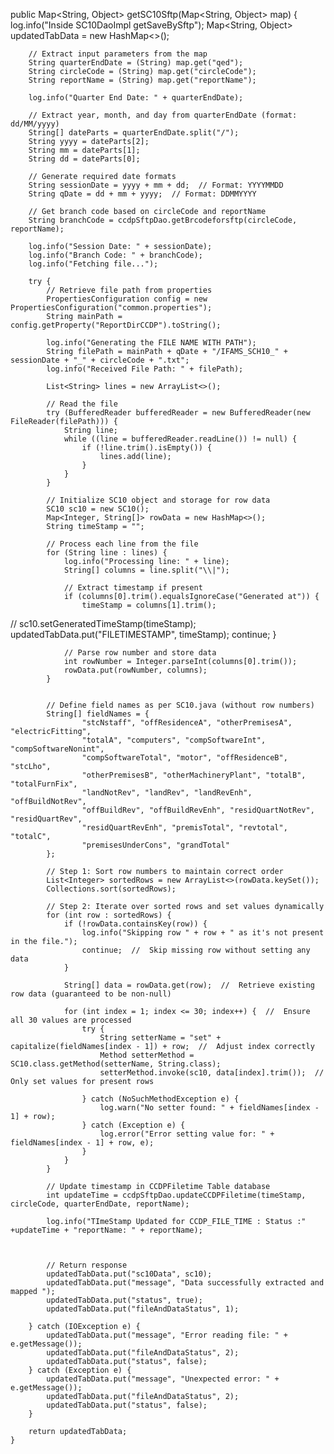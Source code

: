 public Map<String, Object> getSC10Sftp(Map<String, Object> map) {
        log.info("Inside SC10DaoImpl getSaveBySftp");
        Map<String, Object> updatedTabData = new HashMap<>();

        // Extract input parameters from the map
        String quarterEndDate = (String) map.get("qed");
        String circleCode = (String) map.get("circleCode");
        String reportName = (String) map.get("reportName");

        log.info("Quarter End Date: " + quarterEndDate);

        // Extract year, month, and day from quarterEndDate (format: dd/MM/yyyy)
        String[] dateParts = quarterEndDate.split("/");
        String yyyy = dateParts[2];
        String mm = dateParts[1];
        String dd = dateParts[0];

        // Generate required date formats
        String sessionDate = yyyy + mm + dd;  // Format: YYYYMMDD
        String qDate = dd + mm + yyyy;  // Format: DDMMYYYY

        // Get branch code based on circleCode and reportName
        String branchCode = ccdpSftpDao.getBrcodeforsftp(circleCode, reportName);

        log.info("Session Date: " + sessionDate);
        log.info("Branch Code: " + branchCode);
        log.info("Fetching file...");

        try {
            // Retrieve file path from properties
            PropertiesConfiguration config = new PropertiesConfiguration("common.properties");
            String mainPath = config.getProperty("ReportDirCCDP").toString();

            log.info("Generating the FILE NAME WITH PATH");
            String filePath = mainPath + qDate + "/IFAMS_SCH10_" + sessionDate + "_" + circleCode + ".txt";
            log.info("Received File Path: " + filePath);

            List<String> lines = new ArrayList<>();

            // Read the file
            try (BufferedReader bufferedReader = new BufferedReader(new FileReader(filePath))) {
                String line;
                while ((line = bufferedReader.readLine()) != null) {
                    if (!line.trim().isEmpty()) {
                        lines.add(line);
                    }
                }
            }

            // Initialize SC10 object and storage for row data
            SC10 sc10 = new SC10();
            Map<Integer, String[]> rowData = new HashMap<>();
            String timeStamp = "";

            // Process each line from the file
            for (String line : lines) {
                log.info("Processing line: " + line);
                String[] columns = line.split("\\|");

                // Extract timestamp if present
                if (columns[0].trim().equalsIgnoreCase("Generated at")) {
                    timeStamp = columns[1].trim();
//                    sc10.setGeneratedTimeStamp(timeStamp);
                    updatedTabData.put("FILETIMESTAMP", timeStamp);
                    continue;
                }

                // Parse row number and store data
                int rowNumber = Integer.parseInt(columns[0].trim());
                rowData.put(rowNumber, columns);
            }


            // Define field names as per SC10.java (without row numbers)
            String[] fieldNames = {
                    "stcNstaff", "offResidenceA", "otherPremisesA", "electricFitting",
                    "totalA", "computers", "compSoftwareInt", "compSoftwareNonint",
                    "compSoftwareTotal", "motor", "offResidenceB", "stcLho",
                    "otherPremisesB", "otherMachineryPlant", "totalB", "totalFurnFix",
                    "landNotRev", "landRev", "landRevEnh", "offBuildNotRev",
                    "offBuildRev", "offBuildRevEnh", "residQuartNotRev", "residQuartRev",
                    "residQuartRevEnh", "premisTotal", "revtotal", "totalC",
                    "premisesUnderCons", "grandTotal"
            };

            // Step 1: Sort row numbers to maintain correct order
            List<Integer> sortedRows = new ArrayList<>(rowData.keySet());
            Collections.sort(sortedRows);

            // Step 2: Iterate over sorted rows and set values dynamically
            for (int row : sortedRows) {
                if (!rowData.containsKey(row)) {
                    log.info("Skipping row " + row + " as it's not present in the file.");
                    continue;  //  Skip missing row without setting any data
                }

                String[] data = rowData.get(row);  //  Retrieve existing row data (guaranteed to be non-null)

                for (int index = 1; index <= 30; index++) {  //  Ensure all 30 values are processed
                    try {
                        String setterName = "set" + capitalize(fieldNames[index - 1]) + row;  //  Adjust index correctly
                        Method setterMethod = SC10.class.getMethod(setterName, String.class);
                        setterMethod.invoke(sc10, data[index].trim());  //  Only set values for present rows

                    } catch (NoSuchMethodException e) {
                        log.warn("No setter found: " + fieldNames[index - 1] + row);
                    } catch (Exception e) {
                        log.error("Error setting value for: " + fieldNames[index - 1] + row, e);
                    }
                }
            }

            // Update timestamp in CCDPFiletime Table database
            int updateTime = ccdpSftpDao.updateCCDPFiletime(timeStamp, circleCode, quarterEndDate, reportName);

            log.info("TImeStamp Updated for CCDP_FILE_TIME : Status :" +updateTime + "reportName: " + reportName);



            // Return response
            updatedTabData.put("sc10Data", sc10);
            updatedTabData.put("message", "Data successfully extracted and mapped ");
            updatedTabData.put("status", true);
            updatedTabData.put("fileAndDataStatus", 1);

        } catch (IOException e) {
            updatedTabData.put("message", "Error reading file: " + e.getMessage());
            updatedTabData.put("fileAndDataStatus", 2);
            updatedTabData.put("status", false);
        } catch (Exception e) {
            updatedTabData.put("message", "Unexpected error: " + e.getMessage());
            updatedTabData.put("fileAndDataStatus", 2);
            updatedTabData.put("status", false);
        }

        return updatedTabData;
    }
